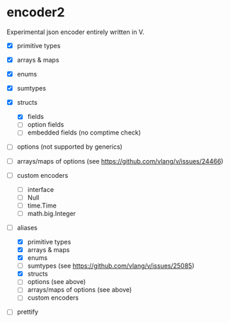# encoder2

Experimental json encoder entirely written in V. 

- [x] primitive types
- [x] arrays & maps
- [x] enums
- [x] sumtypes
- [x] structs
	- [x] fields
	- [ ] option fields
	- [ ] embedded fields (no comptime check)
- [ ] options (not supported by generics)
- [ ] arrays/maps of options (see https://github.com/vlang/v/issues/24466)
- [ ] custom encoders
	- [ ] interface
	- [ ] Null
	- [ ] time.Time
	- [ ] math.big.Integer
- [ ] aliases
	- [x] primitive types
	- [x] arrays & maps
	- [x] enums
	- [ ] sumtypes (see https://github.com/vlang/v/issues/25085)
	- [x] structs
	- [ ] options (see above)
	- [ ] arrays/maps of options (see above)
	- [ ] custom encoders
- [ ] prettify

